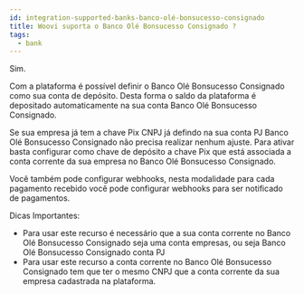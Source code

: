 ```yaml
---
id: integration-supported-banks-banco-olé-bonsucesso-consignado
title: Woovi suporta o Banco Olé Bonsucesso Consignado ?
tags:
  - bank
---
```


Sim.

Com a plataforma é possível definir o Banco Olé Bonsucesso Consignado como sua conta de depósito. Desta forma o saldo da plataforma é depositado automaticamente na sua conta Banco Olé Bonsucesso Consignado.

Se sua empresa já tem a chave Pix CNPJ já defindo na sua conta PJ Banco Olé Bonsucesso Consignado não precisa realizar nenhum ajuste. Para ativar basta configurar como chave de depósito a chave Pix que está associada a conta corrente da sua empresa no Banco Olé Bonsucesso Consignado.

Você também pode configurar webhooks, nesta modalidade para cada pagamento recebido você pode configurar webhooks para ser notificado de pagamentos.

Dicas Importantes:

- Para usar este recurso é necessário que a sua conta corrente no Banco Olé Bonsucesso Consignado seja uma conta empresas, ou seja Banco Olé Bonsucesso Consignado conta PJ
- Para usar este recurso a conta corrente no Banco Olé Bonsucesso Consignado tem que ter o mesmo CNPJ que a conta corrente da sua empresa cadastrada na plataforma.
